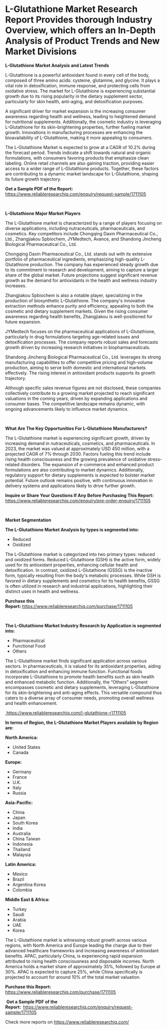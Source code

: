 <p><h1>L-Glutathione Market Research Report Provides thorough Industry Overview, which offers an In-Depth Analysis of Product Trends and New Market Divisions</h1></p><p><strong>L-Glutathione Market Analysis and Latest Trends</strong></p>
<p><p>L-Glutathione is a powerful antioxidant found in every cell of the body, composed of three amino acids: cysteine, glutamine, and glycine. It plays a vital role in detoxification, immune response, and protecting cells from oxidative stress. The market for L-Glutathione is experiencing substantial growth due to its rising popularity in the dietary supplement sector, particularly for skin health, anti-aging, and detoxification purposes.</p><p>A significant driver for market expansion is the increasing consumer awareness regarding health and wellness, leading to heightened demand for nutritional supplements. Additionally, the cosmetic industry is leveraging L-Glutathione for its skin-brightening properties, further fueling market growth. Innovations in manufacturing processes are enhancing the bioavailability of L-Glutathione, making it more appealing to consumers.</p><p>The L-Glutathione Market is expected to grow at a CAGR of 10.2% during the forecast period. Trends indicate a shift towards natural and organic formulations, with consumers favoring products that emphasize clean labeling. Online retail channels are also gaining traction, providing easier access to a wider range of L-Glutathione products. Together, these factors are contributing to a dynamic market landscape for L-Glutathione, shaping its future growth trajectory.</p></p>
<p><strong>Get a Sample PDF of the Report:&nbsp;</strong> <a href="https://www.reliableresearchiq.com/enquiry/request-sample/1711105?utm_campaign=3058&utm_medium=2&utm_source=Github&utm_content=ia&utm_term=27032025&utm_id=l-glutathione">https://www.reliableresearchiq.com/enquiry/request-sample/1711105</a></p>
<p>&nbsp;</p>
<p><strong>L-Glutathione Major Market Players</strong></p>
<p><p>The L-Glutathione market is characterized by a range of players focusing on diverse applications, including nutraceuticals, pharmaceuticals, and cosmetics. Key competitors include Chongqing Daxin Pharmaceutical Co., Ltd., Zhangjiakou Spbiochem, JYMedtech, Avance, and Shandong Jincheng Biological Pharmaceutical Co., Ltd.</p><p>Chongqing Daxin Pharmaceutical Co., Ltd. stands out with its extensive portfolio of pharmaceutical ingredients, emphasizing high-quality L-Glutathione production. The company has experienced steady growth due to its commitment to research and development, aiming to capture a larger share of the global market. Future projections suggest significant revenue growth as the demand for antioxidants in the health and wellness industry increases.</p><p>Zhangjiakou Spbiochem is also a notable player, specializing in the production of biosynthetic L-Glutathione. The company's innovative extraction methods enhance purity and efficiency, appealing to both the cosmetic and dietary supplement markets. Given the rising consumer awareness regarding health benefits, Zhangjiakou is well-positioned for future expansion.</p><p>JYMedtech focuses on the pharmaceutical applications of L-Glutathione, particularly in drug formulations targeting age-related issues and detoxification processes. The company reports robust sales and forecasts growth driven by increasing research initiatives in biopharmaceuticals.</p><p>Shandong Jincheng Biological Pharmaceutical Co., Ltd. leverages its strong manufacturing capabilities to offer competitive pricing and high-volume production, aiming to serve both domestic and international markets effectively. The rising interest in antioxidant products supports its growth trajectory.</p><p>Although specific sales revenue figures are not disclosed, these companies collectively contribute to a growing market projected to reach significant valuations in the coming years, driven by expanding applications and consumer bases. The competitive landscape remains dynamic, with ongoing advancements likely to influence market dynamics.</p></p>
<p>&nbsp;</p>
<p><strong>What Are The Key Opportunities For L-Glutathione Manufacturers?</strong></p>
<p><p>The L-Glutathione market is experiencing significant growth, driven by increasing demand in nutraceuticals, cosmetics, and pharmaceuticals. In 2023, the market was valued at approximately USD 450 million, with a projected CAGR of 7% through 2030. Factors fueling this trend include rising health consciousness and the growing prevalence of oxidative stress-related disorders. The expansion of e-commerce and enhanced product formulations are also contributing to market dynamics. Additionally, regulatory support for dietary supplements is expected to bolster market potential. Future outlook remains positive, with continuous innovation in delivery systems and applications likely to drive further growth.</p></p>
<p><strong>Inquire or Share Your Questions If Any Before Purchasing This Report:</strong> <a href="https://www.reliableresearchiq.com/enquiry/pre-order-enquiry/1711105?utm_campaign=3058&utm_medium=2&utm_source=Github&utm_content=ia&utm_term=27032025&utm_id=l-glutathione">https://www.reliableresearchiq.com/enquiry/pre-order-enquiry/1711105</a></p>
<p>&nbsp;</p>
<p><strong>Market Segmentation</strong></p>
<p><strong>The L-Glutathione Market Analysis by types is segmented into:</strong></p>
<p><ul><li>Reduced</li><li>Oxidized</li></ul></p>
<p><p>The L-Glutathione market is categorized into two primary types: reduced and oxidized forms. Reduced L-Glutathione (GSH) is the active form, widely used for its antioxidant properties, enhancing cellular health and detoxification. In contrast, oxidized L-Glutathione (GSSG) is the inactive form, typically resulting from the body's metabolic processes. While GSH is favored in dietary supplements and cosmetics for its health benefits, GSSG is often utilized in research and industrial applications, highlighting their distinct uses in health and wellness.</p></p>
<p><strong>Purchase this Report:&nbsp;</strong><a href="https://www.reliableresearchiq.com/purchase/1711105?utm_campaign=3058&utm_medium=2&utm_source=Github&utm_content=ia&utm_term=27032025&utm_id=l-glutathione">https://www.reliableresearchiq.com/purchase/1711105</a></p>
<p>&nbsp;</p>
<p><strong>The L-Glutathione Market Industry Research by Application is segmented into:</strong></p>
<p><ul><li>Pharmaceutical</li><li>Functional Food</li><li>Others</li></ul></p>
<p><p>The L-Glutathione market finds significant application across various sectors. In pharmaceuticals, it is valued for its antioxidant properties, aiding in detoxification and enhancing immune function. Functional foods incorporate L-Glutathione to promote health benefits such as skin health and enhanced metabolic function. Additionally, the “Others” segment encompasses cosmetic and dietary supplements, leveraging L-Glutathione for its skin-brightening and anti-aging effects. This versatile compound thus caters to a diverse array of consumer needs, promoting overall wellness and health enhancement.</p></p>
<p><a href="https://www.reliableresearchiq.com/l-glutathione-r1711105?utm_campaign=3058&utm_medium=2&utm_source=Github&utm_content=ia&utm_term=27032025&utm_id=l-glutathione">&nbsp;https://www.reliableresearchiq.com/l-glutathione-r1711105</a></p>
<p><strong>In terms of Region, the L-Glutathione Market Players available by Region are:</strong></p>
<p>
    <p> <strong> North America: </strong>
        <ul>
            <li>United States</li>
            <li>Canada</li>
        </ul>
        </p> 
    <p> <strong> Europe: </strong>
        <ul>
            <li>Germany</li>
            <li>France</li>
            <li>U.K.</li>
            <li>Italy</li>
            <li>Russia</li>
        </ul>
        </p> 
    <p> <strong> Asia-Pacific: </strong>
        <ul>
            <li>China</li>
            <li>Japan</li>
            <li>South Korea</li>
            <li>India</li>
            <li>Australia</li>
            <li>China Taiwan</li>
            <li>Indonesia</li>
            <li>Thailand</li>
            <li>Malaysia</li>
        </ul>
        </p> 
    <p> <strong> Latin America: </strong>
        <ul>
            <li>Mexico</li>
            <li>Brazil</li>
            <li>Argentina Korea</li>
            <li>Colombia</li>
        </ul>
        </p> 
    <p> <strong> Middle East & Africa: </strong>
        <ul>
            <li>Turkey</li>
            <li>Saudi</li>
            <li>Arabia</li>
            <li>UAE</li>
            <li>Korea</li>
        </ul>
    </p>
    </p>
<p><p>The L-Glutathione market is witnessing robust growth across various regions, with North America and Europe leading the charge due to their advanced healthcare frameworks and increasing awareness of antioxidant benefits. APAC, particularly China, is experiencing rapid expansion attributed to rising health consciousness and disposable incomes. North America holds a market share of approximately 35%, followed by Europe at 30%. APAC is expected to capture 25%, while China specifically is projected to account for around 10% of the total market valuation.</p></p>
<p><strong>Purchase this Report: </strong><a href="https://www.reliableresearchiq.com/purchase/1711105?utm_campaign=3058&utm_medium=2&utm_source=Github&utm_content=ia&utm_term=27032025&utm_id=l-glutathione">https://www.reliableresearchiq.com/purchase/1711105</a></p>
<p>&nbsp;<strong>Get a Sample PDF of the Report:&nbsp;&nbsp;</strong><a href="https://www.reliableresearchiq.com/enquiry/request-sample/1711105?utm_campaign=3058&utm_medium=2&utm_source=Github&utm_content=ia&utm_term=27032025&utm_id=l-glutathione">https://www.reliableresearchiq.com/enquiry/request-sample/1711105</a></p>
<p><strong></strong></p>
<p>Check more reports on <a href="https://www.reliableresearchiq.com/?utm_campaign=3058&utm_medium=2&utm_source=Github&utm_content=ia&utm_term=27032025&utm_id=l-glutathione">https://www.reliableresearchiq.com/</a></p>